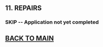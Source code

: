 ## 11. REPAIRS

### SKIP -- Application not yet completed

## [BACK TO MAIN](https://github.com/MilitaryMobile/xd-regression-test/blob/master/README.md)

